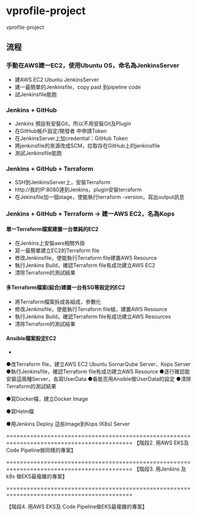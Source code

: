 # vprofile-project
vprofile-project

## 流程
### 手動在AWS建一EC2，使用Ubuntu OS，命名為JenkinsServer
- 建AWS EC2 Ubuntu JenkinsServer
- 建一最簡單的Jenkinsfile，copy past 到pipeline code
- 試Jenkinsfile能跑

### Jenkins + GitHub
- Jenkins 預設有安裝Git，所以不用安裝Git及Plugin
- 在GitHub帳戶設定/開發者 中申請Token
- 在JenkinsServer上加credential：GitHub Token
- 將jenkinsfile的來源改成SCM，拉取存在GitHub上的jenkinsfile
- 測試Jenkinsfile能跑

### Jenkins + GitHub + Terraform
- SSH到JenkinsServer上，安裝Terraform
- http://我的IP:8080連到Jenkins，plugin安裝terraform
- 在Jekinsfile加一個stage，使能執行terraform -version，寫出output訊息

### Jenkins + GitHub + Terraform -> 建一AWS EC2，名為Kops
#### 單一Terraform檔案建置一台單純的EC2
- 在Jenkins上安裝aws相關外掛
- 寫一最簡單建立EC2的Terraform file
- 修改Jenkinsfile，使能執行Terraform file建置AWS Resource
- 執行Jenkins Build，確認Terraform file有成功建立AWS EC2
- 清除Terraform的測試結果

#### 多Terraform檔案(組合)建置一台有SG等設定的EC2
- 將Terraform檔案拆成各組成，參數化
- 修改Jenkinsfile，使能執行Terraform file組，建置AWS Resource
- 執行Jenkins Build，確認Terraform file有成功建立AWS Resources
- 清除Terraform的測試結果

#### Ansible檔案設定EC2
- 

●改Terraform file，建立AWS EC2 Ubuntu SornarQube Server、Kops Server
●執行Jenkinsfile，確認Terraform file有成功建立AWS Resource
●逐行確認能安裝這兩種Server，各寫UserData
●看能否用Ansible做UserData的設定
●清除Terraform的測試結果

●寫Docker檔，建立Docker Image

●寫Helm檔

●用Jenkins Deploy 這些Image到Kops (K8s) Server

===========================================================================================
【階段2. 用AWS EKS及 Code Pipeline做同樣的專案】



===========================================================================================
【階段3. 用Jenkins 及 k8s 做EKS最複雜的專案】

===========================================================================================

【階段4. 用AWS EKS及 Code Pipeline做EKS最複雜的專案】

